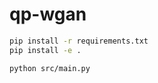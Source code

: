 # qp-wgan

```bash
pip install -r requirements.txt
pip install -e .
```

```bash
python src/main.py
```